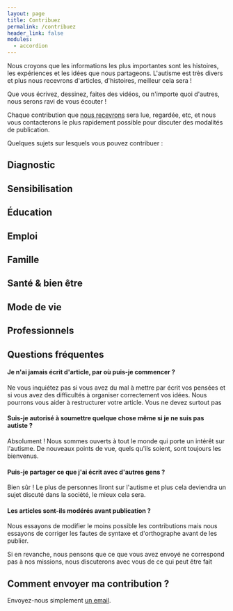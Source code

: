 ```yaml
---
layout: page
title: Contribuez
permalink: /contribuez
header_link: false
modules:
  - accordion
---
```


<p>Nous croyons que les informations les plus importantes sont les histoires, les expériences et les idées que nous partageons.
L'autisme est très divers et plus nous recevrons d'articles, d'histoires, meilleur cela sera&nbsp;!</p>


<p>Que vous écrivez, dessinez, faites des vidéos, ou n'importe quoi d'autres, nous serons ravi de vous écouter&nbsp;!</p>

<p>Chaque contribution que <a href="/contact">nous recevrons</a> sera lue, regardée, etc, et nous vous contacterons le plus rapidement possible pour discuter des modalités de publication.</p>

Quelques sujets sur lesquels vous pouvez contribuer&nbsp;:

## Diagnostic


## Sensibilisation
## Éducation
## Emploi
## Famille
## Santé & bien être
## Mode de vie
## Professionnels

## Questions fréquentes

<amp-accordion animate expand-single-section disable-session-states>
 <section expanded>
  <h4 class="n"><span></span>Je n'ai jamais écrit d'article, par où puis-je commencer&nbsp;?</h4>
  <div>
<p>Ne vous inquiétez pas si vous avez du mal à mettre par écrit vos pensées et si vous avez
des difficultés à organiser correctement vos idées. Nous pourrons vous aider à restructurer
votre article. Vous ne devez surtout pas </p>
  </div>
 </section>
 <section>
  <h4 class="n"><span></span>Suis-je autorisé à soumettre quelque chose même si je ne suis pas autiste&nbsp;?</h4>
  <div>
<p>Absolument&nbsp;! Nous sommes ouverts à tout le monde qui porte un intérêt sur l'autisme. De
nouveaux points de vue, quels qu'ils soient, sont toujours les bienvenus.</p>
  </div>
 </section>
 <section>
  <h4 class="n"><span></span>Puis-je partager ce que j'ai écrit avec d'autres gens&nbsp;?</h4>
  <div>
<p>Bien sûr&nbsp;! Le plus de personnes liront sur l'autisme et plus cela deviendra un sujet discuté dans la société, le mieux cela sera.</p>
  </div>
 </section>
 <section>
  <h4 class="n"><span></span>Les articles sont-ils modérés avant publication&nbsp;?</h4>
  <div>
<p>Nous essayons de modifier le moins possible les contributions mais nous essayons de corriger les fautes de syntaxe et d'orthographe avant de les publier.</p>
<p>Si en revanche, nous pensons que ce que vous avez envoyé ne correspond pas à nos missions,
nous discuterons avec vous de ce qui peut être fait</p>
  </div>
 </section>
</amp-accordion>

## Comment envoyer ma contribution&nbsp;?

Envoyez-nous simplement <a href="/contact">un email</a>.
